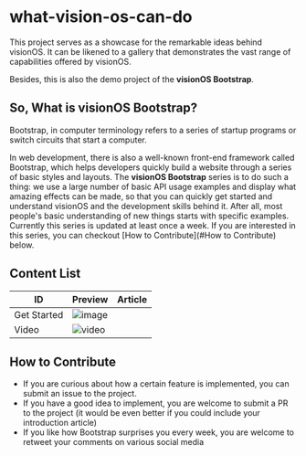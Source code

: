 # what-vision-os-can-do

This project serves as a showcase for the remarkable ideas behind visionOS. It can be likened to a gallery that demonstrates the vast range of capabilities offered by visionOS.

Besides, this is also the demo project of the **visionOS Bootstrap**.

## So, What is visionOS Bootstrap?

Bootstrap, in computer terminology refers to a series of startup programs or switch circuits that start a computer. 

In web development, there is also a well-known front-end framework called Bootstrap, which helps developers quickly build a website through a series of basic styles and layouts.
The **visionOS Bootstrap** series is to do such a thing: we use a large number of basic API usage examples and display what amazing effects can be made, so that you can quickly get started and understand visionOS and the development skills behind it.
After all, most people's basic understanding of new things starts with specific examples.
Currently this series is updated at least once a week. If you are interested in this series, you can checkout [How to Contribute](#How to Contribute) below.

## Content List

| ID          | Preview                                                      | Article |
| ----------- | ------------------------------------------------------------ | ------- |
| Get Started | ![image](https://github.com/XRealityZone/what-vision-os-can-do/assets/8003181/db8dddfe-ea36-41f2-9c4c-921bf82f6ba4) |         |
| Video       |  ![video](https://github.com/XRealityZone/what-vision-os-can-do/assets/8003181/0c1fbed5-7b58-49f3-88fa-b891cc814dfd)|         |



## How to Contribute

- If you are curious about how a certain feature is implemented, you can submit an issue to the project. 
- If you have a good idea to implement, you are welcome to submit a PR to the project (it would be even better if you could include your introduction article)
- If you like how Bootstrap surprises you every week, you are welcome to retweet your comments on various social media
